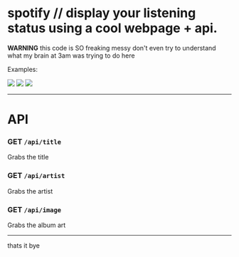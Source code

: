 # spotify // display your listening status using a cool webpage + api.

**WARNING** this code is SO freaking messy don't even try to understand what my brain at 3am was trying to do here

Examples:

![](https://i.imgur.com/XKzPcDA.png)
![](https://i.imgur.com/piAaI4M.png)
![](https://i.imgur.com/WOncZ4y.png)

---

# API

### **GET** `/api/title`
Grabs the title

### **GET** `/api/artist`
Grabs the artist

### **GET** `/api/image`
Grabs the album art

---

thats it bye

